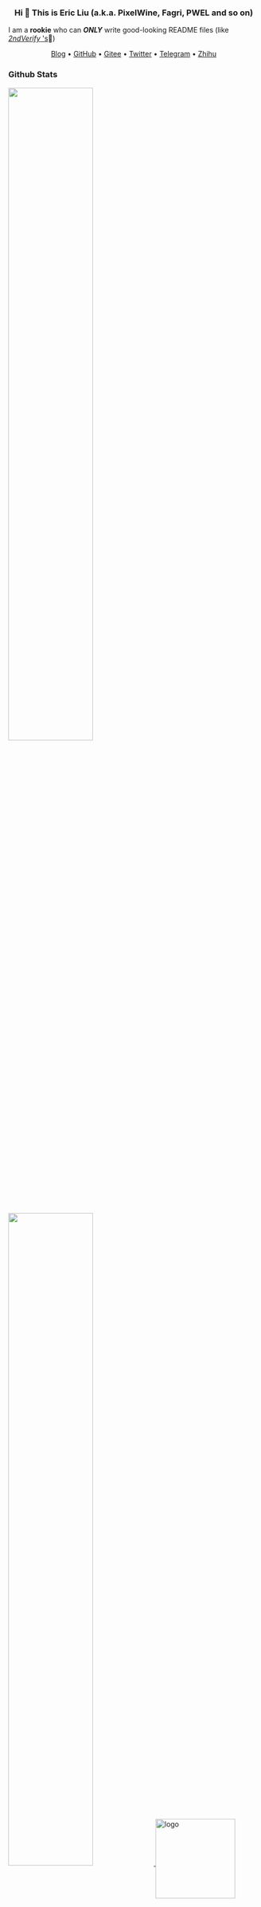 <h3 align="center"> Hi 👋 This is Eric Liu (a.k.a. PixelWine, Fagri, PWEL and so on)</h3>

<!--
**PixelWine/PixelWine** is a ✨ _special_ ✨ repository because its `README.md` (this file) appears on your GitHub profile.
-->
I am a **rookie** who can ***ONLY*** write good-looking README files (like [*2ndVerify* 's](https://github.com/PixelWineTeam/2ndVerify-Windows/blob/main/README.md)🤣)
<p align="center">
    <a href="https://blog.pixelwine.top">Blog</a> •
    <a href="https://github.com/pixelwine">GitHub</a> •
    <a href="https://gitee.com/pixelwine">Gitee</a> •
    <a href="https://twitter.com/pixelwine567">Twitter</a> •
    <a href="https://t.me/pixelwine">Telegram</a> •
    <a href="https://www.zhihu.com/people/pixelwine">Zhihu</a>
</p>
    
<h3>Github Stats</h3>
    
<a href="https://github.com/pixelwine">
        <img src="https://github-readme-stats.vercel.app/api?username=pixelwine&show_icons=1&layout=compact&count_private=1&hide_title=1&theme=dark" style="width: 58%; max-width: 58%; min-width: 58%;"></img>
        <img src="https://github-readme-stats.vercel.app/api/top-langs/?username=pixelwine&layout=compact&count_private=true&theme=dark" style="width: 58%; max-width: 58%; min-width: 58%;"></img>
        <img src="https://github-profile-trophy.vercel.app/?username=pixelwine&theme=dark&column=7" alt="logo" height="160" align="center" style="margin: auto; margin-bottom: 20px;" /> 
</a>
   
<h3>More...</h3>
Come to <a href="https://blog.pixelwine.top">myBlog</a> to learn more about me!
